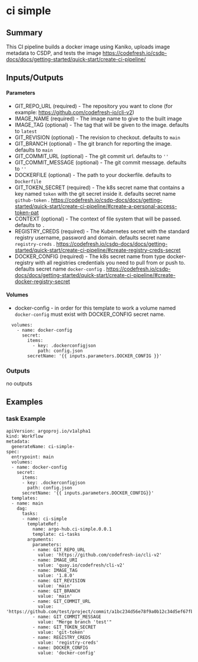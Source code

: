 # ci simple

## Summary
                 
This CI pipeline builds a docker image using Kaniko, uploads image metadata to CSDP, and tests the image
https://codefresh.io/csdp-docs/docs/getting-started/quick-start/create-ci-pipeline/


## Inputs/Outputs

#### Parameters
* GIT_REPO_URL (required) - The repository you want to clone (for example: https://github.com/codefresh-io/cli-v2)
* IMAGE_NAME (required) - The image name to give to the built image
* IMAGE_TAG (optional) - The tag that will be given to the image. defaults to `latest`
* GIT_REVISION (optional) - The revision to checkout. defaults to `main`
* GIT_BRANCH (optional) - The git branch for reporting the image. defaults to `main`
* GIT_COMMIT_URL (optional) - The git commit url. defaults to `''`
* GIT_COMMIT_MESSAGE (optional) - The git commit message. defaults to `''`
* DOCKERFILE (optional) - The path to your dockerfile. defaults to `Dockerfile`
* GIT_TOKEN_SECRET (required) - The k8s secret name that contains a key named `token` with the git secret inside it. defaults secret name `github-token` . https://codefresh.io/csdp-docs/docs/getting-started/quick-start/create-ci-pipeline/#create-a-personal-access-token-pat
* CONTEXT (optional) - The context of file system that will be passed. defaults to `.`
* REGISTRY_CREDS (required) - The Kubernetes secret with the standard registry username, password and domain. defaults secret name `registry-creds` . https://codefresh.io/csdp-docs/docs/getting-started/quick-start/create-ci-pipeline/#create-registry-creds-secret
* DOCKER_CONFIG (required) - The k8s secret name from type docker-registry with all registries credentials you need to pull from or push to. defaults secret name `docker-config` . https://codefresh.io/csdp-docs/docs/getting-started/quick-start/create-ci-pipeline/#create-docker-registry-secret

#### Volumes 
* docker-config - in order for this template to work a volume named `docker-config` must exist with DOCKER_CONFIG secret name.
```
  volumes:
    - name: docker-config
      secret:
        items:
          - key: .dockerconfigjson
            path: config.json
        secretName: '{{ inputs.parameters.DOCKER_CONFIG }}'
```
  
### Outputs
no outputs

## Examples

### task Example
```
apiVersion: argoproj.io/v1alpha1
kind: Workflow
metadata:
  generateName: ci-simple-
spec:
  entrypoint: main
  volumes:
  - name: docker-config
    secret:
      items:
      - key: .dockerconfigjson
        path: config.json
      secretName: '{{ inputs.parameters.DOCKER_CONFIG}}'
  templates:
  - name: main
    dag:
      tasks:
      - name: ci-simple
        templateRef:
          name: argo-hub.ci-simple.0.0.1
          template: ci-tasks
        arguments:
          parameters:
          - name: GIT_REPO_URL
            value: 'https://github.com/codefresh-io/cli-v2'
          - name: IMAGE_URI
            value: 'quay.io/codefresh/cli-v2'
          - name: IMAGE_TAG
            value: '1.8.0'
          - name: GIT_REVISION
            value: 'main'
          - name: GIT_BRANCH
            value: 'main'
          - name: GIT_COMMIT_URL
            value: 'https://github.com/test/project/commit/a1bc234d56e78f9a0b12c34d5ef67fba89d01ea2'
          - name: GIT_COMMIT_MESSAGE
            value: "Merge branch 'test'"
          - name: GIT_TOKEN_SECRET
            value: 'git-token'
          - name: REGISTRY_CREDS
            value: 'registry-creds'
          - name: DOCKER_CONFIG
            value: 'docker-config'
```
